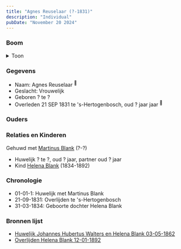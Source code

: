 ```yaml
---
title: "Agnes Reuselaar (?-1831)"
description: "Individual"
pubDate: "November 20 2024"
---
```


### Boom
<details><summary>Toon</summary>

![test](https://www.plantuml.com/plantuml/svg/fP9VQy8m5CNVyoak-k1JeRKAAiL_Gt43XsnxbxIzgw5f8hafKiJllbGxTMommTx2lVVa_Ev9fcIviMKX6UL2xRdX1SGyoJEZIvK-QAaDMCCLkHOgotOYHKY4IIHUpbZiRGK55Z4QkfJ8ea5jgpsokriJoOdWo01WhasAvcqdabmXKHGLNAZn649sOgm3cxCLCNQHj6QPcu8NB0abvwO5dE3HzuFU4AxIzdA-21UXk__uBb2c9uX6CO-hRQojbJWQmmGcTptAIoctNANRn6YYM3iBDzGDu7MnWM0G1j0XRuN6wWnLh2dPrN0DqTfb9bH9C9TSvJUW0K1x4Ixxo_b_GUgXqwTTD3fWcWgLrOspszBt_RuFRIcodQrGIdrmZbV12YKg_fNE7_ZmXvZSuklPIvr0xti2ls87NNYQFJlriFjJVishULwp06jIknMQnRo6cB4fgjHzpmy0)
</details>

### Gegevens
- Naam: Agnes Reuselaar <sup><a href="../s00110/" style="text-decoration:none" title="Huwelijk Johannes Hubertus Walters en Helena Blank 03-05-1862">:link:</a></sup>
- Geslacht: Vrouwelijk
- Geboren ? te ? 
- Overleden 21 SEP 1831 te 's-Hertogenbosch, oud ? jaar jaar <sup><a href="../s00110/" style="text-decoration:none" title="Huwelijk Johannes Hubertus Walters en Helena Blank 03-05-1862">:link:</a></sup>

### Ouders

### Relaties en Kinderen

Gehuwd met [Martinus Blank](../i00148/) (?-?) 
- Huwelijk ? te ?, oud ? jaar, partner oud ? jaar 
- Kind [Helena Blank](../i00080/) (1834-1892)

### Chronologie
- 01-01-1: Huwelijk met Martinus Blank
- 21-09-1831: Overlijden te 's-Hertogenbosch
- 31-03-1834: Geboorte dochter Helena Blank

### Bronnen lijst
- [Huwelijk Johannes Hubertus Walters en Helena Blank 03-05-1862](../s00110/)
- [Overlijden Helena Blank 12-01-1892](../s00129/)